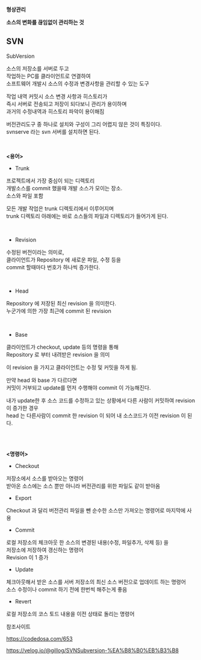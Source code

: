 
**형상관리**

**소스의 변화를 끊임없이 관리하는 것**


## SVN 

<SVN>

SubVersion  
  
소스의 저장소를 서버로 두고   
작업하는 PC를 클라이언트로 연결하여  
소프트웨어 개발시 소스의 수정과 변경사항을 관리할 수 있는 도구  

작업 내역 커밋시 소스 변경 사항과 히스토리가   
즉시 서버로 전송되고 저장이 되다보니 관리가 용이하며   
과거의 수정내역과 히스토리 파악이 용이해짐    
  
버전관리도구 중 하나로 설치와 구성이 그리 어렵지 않은 것이 특징이다.    
svnserve 라는 svn 서버를 설치하면 된다.   

  
<br> 
  
**<용어>**

  - Trunk
  
  프로젝트에서 가장 중심이 되는 디렉토리   
  개발소스를 commit 했을때 개발 소스가 모이는 장소.  
  소스와 파일 포함  
  
  모든 개발 작업은 trunk 디렉토리에서 이루어지며   
  trunk 디렉토리 아래에는 바로 소스들의 파일과 디렉토리가 들어가게 된다.  
  
<br> 
  
  - Revision
  
  수정된 버전이라는 의미로,   
  클라이언트가 Repository 에 새로운 파일, 수정 등을   
  commit 할때마다 번호가 하나씩 증가한다.  

<br>
  
  - Head
  
  Repository 에 저장된 최신 revision 을 의미한다.  
  누군가에 의한 가장 최근에 commit 된 revision   
  
<br>
  
  - Base
  
  클라이언트가 checkout, update 등의 명령을 통해   
  Repository 로 부터 내려받은 revision 을 의미  
  
  이 revision 을 가지고 클라이언트는 수정 및 커밋을 하게 됨.  
  
  만약 head 와 base 가 다르다면  
  커밋이 거부되고 update를 먼저 수행해야 commit 이 가능해진다.
  
  내가 update한 후 소스 코드를 수정하고 있는 상황에서 다른 사람이 커밋하여 revision 이 증가한 경우  
  head 는 다른사람이 commit 한 revision 이 되어 내 소스코드가 이전 revision 이 된다.
  
  
<br><br>
  
**<명령어>**
  
  - Checkout 
  
  저장소에서 소스를 받아오는 명령어  
  받아온 소스에는 소스 뿐만 아니라 버전관리를 위한 파일도 같이 받아옴  
  
  - Export
  
  Checkout 과 달리 버전관리 파일을 뺀 순수한 소스만 가져오는 명령어로 마지막에 사용
  
  - Commit 
  
  로컬 저장소의 체크아웃 한 소스의 변경된 내용(수정, 파일추가, 삭제 등) 을   
  저장소에 저장하여 갱신하는 명령어  
  Revision 이 1 증가
  
  - Update
  
  체크아웃해서 받은 소스를 서버 저장소의 최신 소스 버전으로 업데이트 하는 명령어  
  소스 수정이나 commit 하기 전에 한번씩 해주는게 좋음  
  
  - Revert
  
   로컬 저장소의 코스 토드 내용을 이전 상태로 돌리는 명령어  
  
  
  참조사이트
  
  https://codedosa.com/653
  
  https://velog.io/@gillog/SVNSubversion-%EA%B8%B0%EB%B3%B8
